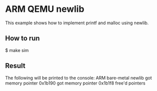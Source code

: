 # ARM QEMU newlib
This example shows how to implement printf and malloc using newlib.

## How to run
$ make sim

## Result
The following will be printed to the console:
ARM bare-metal newlib
got memory pointer 0x1b190
got memory pointer 0x1b1f8
free'd pointers

